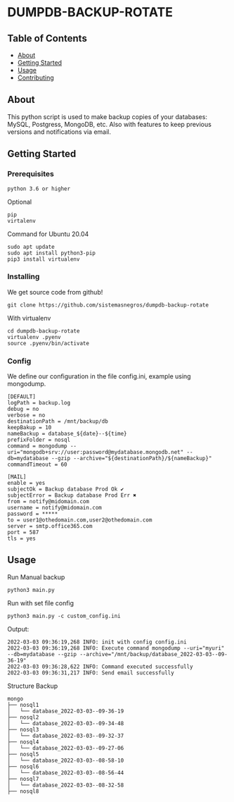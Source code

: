 # DUMPDB-BACKUP-ROTATE

## Table of Contents

- [About](#about)
- [Getting Started](#getting_started)
- [Usage](#usage)
- [Contributing](../CONTRIBUTING.md)

## About <a name = "about"></a>

This python script is used to make backup copies of your databases: MySQL, Postgress, MongoDB, etc. Also with features to keep previous versions and notifications via email.

## Getting Started <a name = "getting_started"></a>


### Prerequisites

```
python 3.6 or higher
```
Optional
```
pip 
virtalenv
```

Command for Ubuntu 20.04
```
sudo apt update
sudo apt install python3-pip
pip3 install virtualenv
```

### Installing

We get source code from github!

```
git clone https://github.com/sistemasnegros/dumpdb-backup-rotate
```

With virtualenv

```
cd dumpdb-backup-rotate
virtualenv .pyenv
source .pyenv/bin/activate
```

### Config
We define our configuration in the file config.ini, example using mongodump.
```
[DEFAULT]
logPath = backup.log
debug = no
verbose = no
destinationPath = /mnt/backup/db
keepBakup = 10
nameBackup = database_${date}--${time}
prefixFolder = nosql
command = mongodump --uri="mongodb+srv://user:password@mydatabase.mongodb.net" --db=mydatabase --gzip --archive="${destinationPath}/${nameBackup}"
commandTimeout = 60

[MAIL]
enable = yes
subjectOk = Backup database Prod Ok ✔
subjectError = Backup database Prod Err ✖
from = notify@midomain.com
username = notify@midomain.com
password = *****
to = user1@othedomain.com,user2@othedomain.com
server = smtp.office365.com
port = 587
tls = yes

```


## Usage <a name = "usage"></a>

Run Manual backup
```
python3 main.py
```
Run with set file config 
```
python3 main.py -c custom_config.ini
```

Output:
```
2022-03-03 09:36:19,268 INFO: init with config config.ini
2022-03-03 09:36:19,268 INFO: Execute command mongodump --uri="myuri" --db=mydatabase --gzip --archive="/mnt/backup/database_2022-03-03--09-36-19"
2022-03-03 09:36:28,622 INFO: Command executed successfully
2022-03-03 09:36:31,217 INFO: Send email successfully

```

Structure Backup

```
mongo
├── nosql1
│   └── database_2022-03-03--09-36-19
├── nosql2
│   └── database_2022-03-03--09-34-48
├── nosql3
│   └── database_2022-03-03--09-32-37
├── nosql4
│   └── database_2022-03-03--09-27-06
├── nosql5
│   └── database_2022-03-03--08-58-10
├── nosql6
│   └── database_2022-03-03--08-56-44
├── nosql7
│   └── database_2022-03-03--08-32-58
├── nosql8

```


